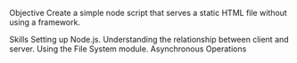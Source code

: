 Objective
Create a simple node script that serves a static HTML file without using a framework.

Skills
Setting up Node.js.
Understanding the relationship between client and server.
Using the File System module.
Asynchronous Operations